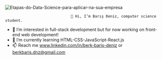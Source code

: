 

![Etapas-do-Data-Science-para-aplicar-na-sua-empresa](https://github.com/berkbarisdeniz/berkbarisdeniz/assets/167528201/e81a298a-0b32-45db-a5ba-28fc90151493)

                                  👋 Hi, I’m Barış Deniz, computer science student.

                                                

- 👀 I’m interested in full-stack development but for now working on front-end web development! 
- 🌱 I’m currently learning HTML-CSS-JavaScript-React.js
- 📫 Reach me www.linkedin.com/in/berk-baris-deniz or berkbaris.dnz@gmail.com

